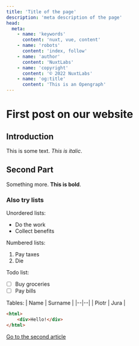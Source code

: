 ```yaml
---
title: 'Title of the page'
description: 'meta description of the page'
head:
  meta:
    - name: 'keywords'
      content: 'nuxt, vue, content'
    - name: 'robots'
      content: 'index, follow'
    - name: 'author'
      content: 'NuxtLabs'
    - name: 'copyright'
      content: '© 2022 NuxtLabs'
    - name: 'og:title'
      content: 'This is an Opengraph'
---
```

# First post on our website
## Introduction 
This is some text. *This is italic*.

## Second Part
Something more. **This is bold**.

### Also try lists
Unordered lists:
 - Do the work
 - Collect benefits

Numbered lists:

 1. Pay taxes
 2. Die
 
Todo list:
 - [ ] Buy groceries
 - [ ] Pay bills

Tables:
| Name | Surname |
|--|--|
| Piotr | Jura |

```html
<html>
	<div>Hello!</div>
</html>
```

[Go to the second article](/blog/second)